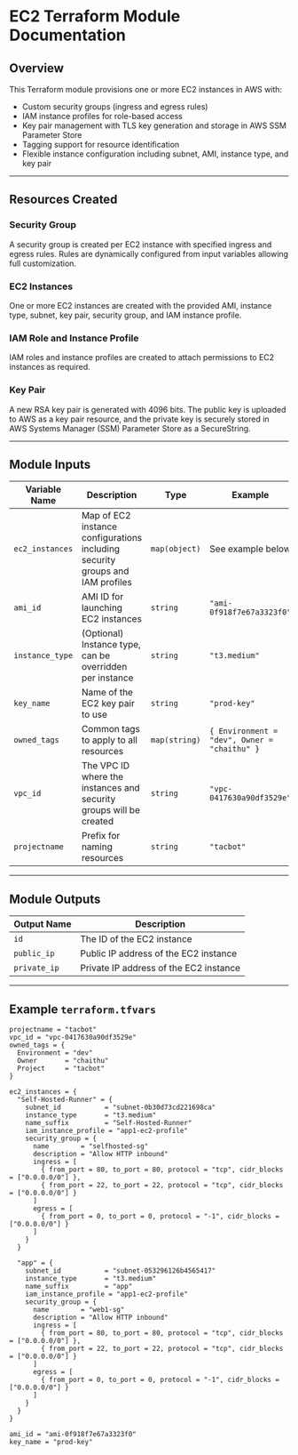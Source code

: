 # EC2 Terraform Module Documentation

## Overview

This Terraform module provisions one or more EC2 instances in AWS with:

- Custom security groups (ingress and egress rules)
- IAM instance profiles for role-based access
- Key pair management with TLS key generation and storage in AWS SSM Parameter Store
- Tagging support for resource identification
- Flexible instance configuration including subnet, AMI, instance type, and key pair

---

## Resources Created

### Security Group

A security group is created per EC2 instance with specified ingress and egress rules. Rules are dynamically configured from input variables allowing full customization.

### EC2 Instances

One or more EC2 instances are created with the provided AMI, instance type, subnet, key pair, security group, and IAM instance profile.

### IAM Role and Instance Profile

IAM roles and instance profiles are created to attach permissions to EC2 instances as required.

### Key Pair

A new RSA key pair is generated with 4096 bits. The public key is uploaded to AWS as a key pair resource, and the private key is securely stored in AWS Systems Manager (SSM) Parameter Store as a SecureString.

---

## Module Inputs

| Variable Name       | Description                                          | Type                      | Example                               |
|---------------------|------------------------------------------------------|---------------------------|-------------------------------------|
| `ec2_instances`     | Map of EC2 instance configurations including security groups and IAM profiles | `map(object)`             | See example below                   |
| `ami_id`            | AMI ID for launching EC2 instances                    | `string`                  | `"ami-0f918f7e67a3323f0"`           |
| `instance_type`     | (Optional) Instance type, can be overridden per instance | `string`                  | `"t3.medium"`                       |
| `key_name`          | Name of the EC2 key pair to use                       | `string`                  | `"prod-key"`                        |
| `owned_tags`        | Common tags to apply to all resources                 | `map(string)`             | `{ Environment = "dev", Owner = "chaithu" }` |
| `vpc_id`            | The VPC ID where the instances and security groups will be created | `string` | `"vpc-0417630a90df3529e"`           |
| `projectname`       | Prefix for naming resources                            | `string`                  | `"tacbot"`                         |

---

## Module Outputs

| Output Name     | Description                         |
|-----------------|-----------------------------------|
| `id`            | The ID of the EC2 instance         |
| `public_ip`     | Public IP address of the EC2 instance |
| `private_ip`    | Private IP address of the EC2 instance |

---

## Example `terraform.tfvars`

```hcl
projectname = "tacbot"
vpc_id = "vpc-0417630a90df3529e"
owned_tags = {
  Environment = "dev"
  Owner       = "chaithu"
  Project     = "tacbot"
}

ec2_instances = {
  "Self-Hosted-Runner" = {
    subnet_id           = "subnet-0b30d73cd221698ca"
    instance_type       = "t3.medium"
    name_suffix         = "Self-Hosted-Runner"
    iam_instance_profile = "app1-ec2-profile"
    security_group = {
      name        = "selfhosted-sg"
      description = "Allow HTTP inbound"
      ingress = [
        { from_port = 80, to_port = 80, protocol = "tcp", cidr_blocks = ["0.0.0.0/0"] },
        { from_port = 22, to_port = 22, protocol = "tcp", cidr_blocks = ["0.0.0.0/0"] }
      ]
      egress = [
        { from_port = 0, to_port = 0, protocol = "-1", cidr_blocks = ["0.0.0.0/0"] }
      ]
    }
  }

  "app" = {
    subnet_id           = "subnet-053296126b4565417"
    instance_type       = "t3.medium"
    name_suffix         = "app"
    iam_instance_profile = "app1-ec2-profile"
    security_group = {
      name        = "web1-sg"
      description = "Allow HTTP inbound"
      ingress = [
        { from_port = 80, to_port = 80, protocol = "tcp", cidr_blocks = ["0.0.0.0/0"] },
        { from_port = 22, to_port = 22, protocol = "tcp", cidr_blocks = ["0.0.0.0/0"] }
      ]
      egress = [
        { from_port = 0, to_port = 0, protocol = "-1", cidr_blocks = ["0.0.0.0/0"] }
      ]
    }
  }
}

ami_id = "ami-0f918f7e67a3323f0"
key_name = "prod-key"
